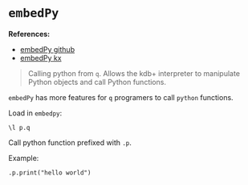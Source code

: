 # `embedPy`

**References:**
- [embedPy github][embedPy-github]
- [embedPy kx][embedPy-kx]

> Calling python from `q`.
> Allows the kdb+ interpreter to manipulate Python objects and call Python functions.


`embedPy` has more features for `q` programers to call `python` functions.


Load in `embedpy`:

~~~~
\l p.q
~~~~

Call python function prefixed with `.p`.


Example:

~~~~
.p.print("hello world")
~~~~

[embedPy-github]: https://github.com/KxSystems/embedPy
[embedPy-kx]: https://code.kx.com/q/ml/embedpy/
